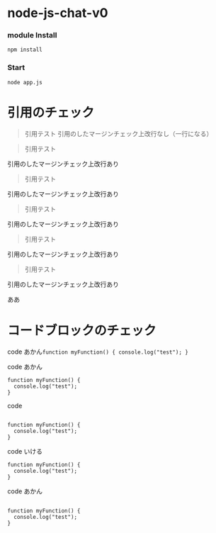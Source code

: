 # node-js-chat-v0


### module Install
```
npm install
```

### Start
```
node app.js
```

# 引用のチェック

>引用テスト
引用のしたマージンチェック上改行なし（一行になる）

>引用テスト

引用のしたマージンチェック上改行あり




>引用テスト

引用のしたマージンチェック上改行あり

>引用テスト

引用のしたマージンチェック上改行あり



>引用テスト

引用のしたマージンチェック上改行あり


>引用テスト

引用のしたマージンチェック上改行あり


ああ




# コードブロックのチェック
code あかん```function myFunction() {
  console.log("test");
}```


code あかん
```
function myFunction() {
  console.log("test");
}
```

code
```

function myFunction() {
  console.log("test");
}

```

code いける
```
function myFunction() {
  console.log("test");
}

```

code あかん
```

function myFunction() {
  console.log("test");
}
```
